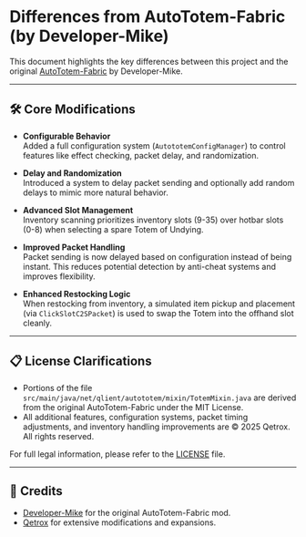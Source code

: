 # Differences from AutoTotem-Fabric (by Developer-Mike)

This document highlights the key differences between this project and the original [AutoTotem-Fabric](https://github.com/Developer-Mike/Autototem-Fabric) by Developer-Mike.

---

## 🛠 Core Modifications

- **Configurable Behavior**  
  Added a full configuration system (`AutototemConfigManager`) to control features like effect checking, packet delay, and randomization.

- **Delay and Randomization**  
  Introduced a system to delay packet sending and optionally add random delays to mimic more natural behavior.

- **Advanced Slot Management**  
  Inventory scanning prioritizes inventory slots (9-35) over hotbar slots (0-8) when selecting a spare Totem of Undying.

- **Improved Packet Handling**  
  Packet sending is now delayed based on configuration instead of being instant. This reduces potential detection by anti-cheat systems and improves flexibility.

- **Enhanced Restocking Logic**  
  When restocking from inventory, a simulated item pickup and placement (via `ClickSlotC2SPacket`) is used to swap the Totem into the offhand slot cleanly.

---

## 📋 License Clarifications

- Portions of the file `src/main/java/net/qlient/autototem/mixin/TotemMixin.java` are derived from the original AutoTotem-Fabric under the MIT License.
- All additional features, configuration systems, packet timing adjustments, and inventory handling improvements are © 2025 Qetrox. All rights reserved.

For full legal information, please refer to the [LICENSE](./LICENSE) file.

---

## 🤝 Credits

- [Developer-Mike](https://github.com/Developer-Mike) for the original AutoTotem-Fabric mod.
- [Qetrox](https://github.com/QetroxLOL) for extensive modifications and expansions.


